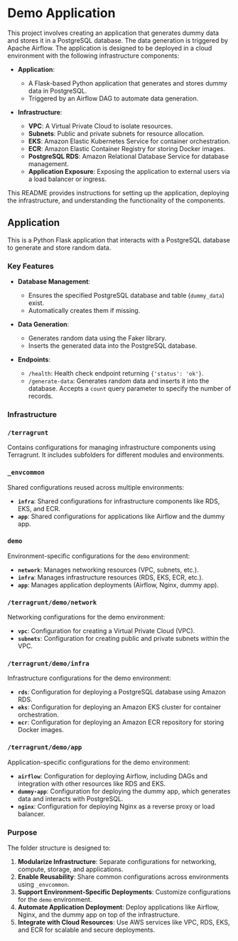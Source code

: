 
# Demo Application

This project involves creating an application that generates dummy data and stores it in a PostgreSQL database. The data generation is triggered by Apache Airflow. The application is designed to be deployed in a cloud environment with the following infrastructure components:

- **Application**:
  - A Flask-based Python application that generates and stores dummy data in PostgreSQL.
  - Triggered by an Airflow DAG to automate data generation.

- **Infrastructure**:
  - **VPC**: A Virtual Private Cloud to isolate resources.
  - **Subnets**: Public and private subnets for resource allocation.
  - **EKS**: Amazon Elastic Kubernetes Service for container orchestration.
  - **ECR**: Amazon Elastic Container Registry for storing Docker images.
  - **PostgreSQL RDS**: Amazon Relational Database Service for database management.
  - **Application Exposure**: Exposing the application to external users via a load balancer or ingress.

This README provides instructions for setting up the application, deploying the infrastructure, and understanding the functionality of the components.

## Application

This is a Python Flask application that interacts with a PostgreSQL database to generate and store random data.

### Key Features

- **Database Management**:
  - Ensures the specified PostgreSQL database and table (`dummy_data`) exist.
  - Automatically creates them if missing.

- **Data Generation**:
  - Generates random data using the Faker library.
  - Inserts the generated data into the PostgreSQL database.

- **Endpoints**:
  - `/health`: Health check endpoint returning `{'status': 'ok'}`.
  - `/generate-data`: Generates random data and inserts it into the database. Accepts a `count` query parameter to specify the number of records.


### Infrastructure

### `/terragrunt`
Contains configurations for managing infrastructure components using Terragrunt. It includes subfolders for different modules and environments.

### `_envcommon`
Shared configurations reused across multiple environments:
- **`infra`**: Shared configurations for infrastructure components like RDS, EKS, and ECR.
- **`app`**: Shared configurations for applications like Airflow and the dummy app.

### `demo`
Environment-specific configurations for the `demo` environment:
- **`network`**: Manages networking resources (VPC, subnets, etc.).
- **`infra`**: Manages infrastructure resources (RDS, EKS, ECR, etc.).
- **`app`**: Manages application deployments (Airflow, Nginx, dummy app).

### `/terragrunt/demo/network`
Networking configurations for the demo environment:
- **`vpc`**: Configuration for creating a Virtual Private Cloud (VPC).
- **`subnets`**: Configuration for creating public and private subnets within the VPC.

### `/terragrunt/demo/infra`
Infrastructure configurations for the demo environment:
- **`rds`**: Configuration for deploying a PostgreSQL database using Amazon RDS.
- **`eks`**: Configuration for deploying an Amazon EKS cluster for container orchestration.
- **`ecr`**: Configuration for deploying an Amazon ECR repository for storing Docker images.

### `/terragrunt/demo/app`
Application-specific configurations for the demo environment:
- **`airflow`**: Configuration for deploying Airflow, including DAGs and integration with other resources like RDS and EKS.
- **`dummy-app`**: Configuration for deploying the dummy app, which generates data and interacts with PostgreSQL.
- **`nginx`**: Configuration for deploying Nginx as a reverse proxy or load balancer.

### Purpose

The folder structure is designed to:
1. **Modularize Infrastructure**: Separate configurations for networking, compute, storage, and applications.
2. **Enable Reusability**: Share common configurations across environments using `_envcommon`.
3. **Support Environment-Specific Deployments**: Customize configurations for the `demo` environment.
4. **Automate Application Deployment**: Deploy applications like Airflow, Nginx, and the dummy app on top of the infrastructure.
5. **Integrate with Cloud Resources**: Use AWS services like VPC, RDS, EKS, and ECR for scalable and secure deployments.
